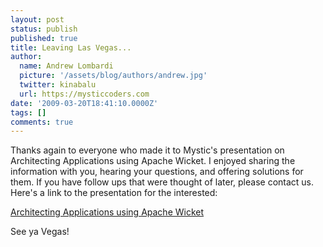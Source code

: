 ```yaml
---
layout: post
status: publish
published: true
title: Leaving Las Vegas...
author:
  name: Andrew Lombardi
  picture: '/assets/blog/authors/andrew.jpg'
  twitter: kinabalu
  url: https://mysticcoders.com
date: '2009-03-20T18:41:10.0000Z'
tags: []
comments: true
---
```

Thanks again to everyone who made it to Mystic's presentation on Architecting Applications using Apache Wicket.  I enjoyed sharing the information with you, hearing your questions, and offering solutions for them.  If you have follow ups that were thought of later, please contact us.  Here's a link to the presentation for the interested:

<a href="http://www.mysticcoders.com/tssjsvegas2009/">Architecting Applications using Apache Wicket</a>

See ya Vegas!

